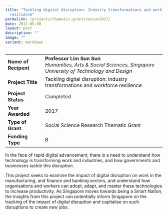 ```yaml
---
title: "Tackling digital disruption: Industry transformations and workforce
  resilience"
permalink: /projects/thematic-grant/sunsun2017/
date: 2017-05-08
layout: post
description: ""
image: ""
variant: markdown
---
```

|  |  |
|---|---|
| **Name of Recipent** | **Professor Lim Sun Sun**<br>_Humanities, Arts &amp; Social Sciences, Singapore University of Technology and Design_ |
| **Project Title** | Tackling digital disruption: Industry transformations and workforce resilience|
| **Project Status** | Completed |
| **Year Awarded** | 2017 |
| **Type of Grant** | Social Science Research Thematic Grant |
|**Funding Type** | B |

In the face of rapid digital advancement, there is a need to understand how technology is transforming work and industries, and how governments and businesses tackle this disruption.

This project seeks to examine the impact of digital disruption on work in the manufacturing, and finance and banking sectors, and understand how organisations and workers can adopt, adapt, and master these technologies to increase productivity. As Singapore moves towards being a Smart Nation, the insights from this project can potentially inform Singapore on the tracking of the impact of digital disruption and capitalise on such disruptions to create new jobs.